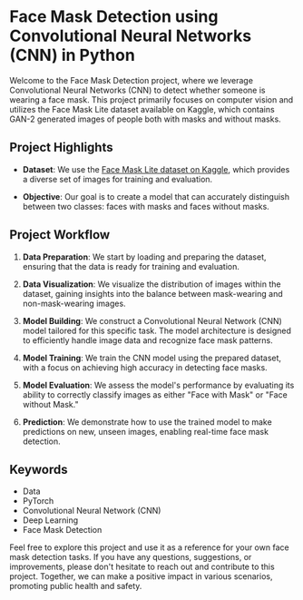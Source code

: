 # Face Mask Detection using Convolutional Neural Networks (CNN) in Python

Welcome to the Face Mask Detection project, where we leverage Convolutional Neural Networks (CNN) to detect whether someone is wearing a face mask. This project primarily focuses on computer vision and utilizes the Face Mask Lite dataset available on Kaggle, which contains GAN-2 generated images of people both with masks and without masks.

## Project Highlights

- **Dataset**: We use the [Face Mask Lite dataset on Kaggle](https://www.kaggle.com/prasoonkottarathil/face-mask-lite-dataset), which provides a diverse set of images for training and evaluation.

- **Objective**: Our goal is to create a model that can accurately distinguish between two classes: faces with masks and faces without masks.

## Project Workflow

1. **Data Preparation**: We start by loading and preparing the dataset, ensuring that the data is ready for training and evaluation.

2. **Data Visualization**: We visualize the distribution of images within the dataset, gaining insights into the balance between mask-wearing and non-mask-wearing images.

3. **Model Building**: We construct a Convolutional Neural Network (CNN) model tailored for this specific task. The model architecture is designed to efficiently handle image data and recognize face mask patterns.

4. **Model Training**: We train the CNN model using the prepared dataset, with a focus on achieving high accuracy in detecting face masks.

5. **Model Evaluation**: We assess the model's performance by evaluating its ability to correctly classify images as either "Face with Mask" or "Face without Mask."

6. **Prediction**: We demonstrate how to use the trained model to make predictions on new, unseen images, enabling real-time face mask detection.

## Keywords

- Data
- PyTorch
- Convolutional Neural Network (CNN)
- Deep Learning
- Face Mask Detection

Feel free to explore this project and use it as a reference for your own face mask detection tasks. If you have any questions, suggestions, or improvements, please don't hesitate to reach out and contribute to this project. Together, we can make a positive impact in various scenarios, promoting public health and safety.
